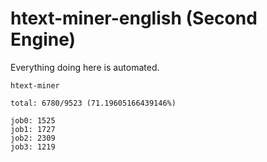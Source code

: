 # htext-miner-english (Second Engine)

Everything doing here is automated.

```
htext-miner

total: 6780/9523 (71.19605166439146%)

job0: 1525
job1: 1727
job2: 2309
job3: 1219
```
